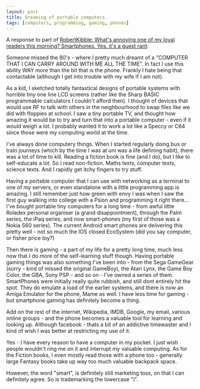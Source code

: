 ```yaml
---
layout: post
title: Dreaming of portable computers.
tags: [computers, programming, gaming, phones]
---
```

A response to part of [RobertKibble: What's annoying one of my loyal readers this morning? Smartphones. Yes, it's a guest rant](http://robertkibble.blogspot.co.uk/2015/02/whats-annoying-one-of-my-loyal-readers.html):

Someone missed the 80's - where I pretty much dreamt of a "COMPUTER THAT I CAN CARRY AROUND WITH ME ALL THE TIME". In fact I use this ability WAY more than the bit that is the phone. Frankly I hate being that contactable (although I get into trouble with my wife if I am not). 

As a kid, I sketched totally fantastical designs of portable systems with horrible tiny one line LCD screens (rather like the Sharp BASIC programmable calculators I couldn't afford then). I thought of devices that would use RF to talk with others in the neighbourhood to swap files like we did with floppies at school. I saw a tiny portable TV, and thought how amazing it would be to try and turn that into a portable computer - even if it would weigh a lot. I probably wanted it to work a lot like a Speccy or C64 since those were my computing world at the time.

I've always done computery things. When I started regularly doing bus or train journeys (which by the time I was at uni was a life defining habit), there was a lot of time to kill. Reading a fiction book is fine (and I do), but I like to self-educate a lot. So I read non-fiction. Maths texts, computer texts, science texts. And I rapidly get itchy fingers to try stuff. 

Having a portable computer that I can use with networking as a terminal to one of my servers, or even standalone with a little programming app is amazing. I still remember just how green with envy I was when I saw the first guy walking into college with a Psion and programming it right there... I've bought portable tiny computers for a long time - from awful little Roladex personal organiser (a grand disappointment), through the Palm series, the iPaq series, and now smart-phones (my first of those was a Nokia S60 series). The current Android smart phones are delivering this pretty well - not so much the IOS closed EcoSystem (did you say computer, or fisher price toy?)

Then there is gaming - a part of my life for a pretty long time, much less now that I do more of the self-learning stuff though. Having portable gaming things was also something I've been into - from the Sega GameGear (sorry - kind of missed the original GameBoy), the Atari Lynx, the Game Boy Color, the GBA, Sony PSP - and so on - I've owned a series of them. SmartPhones were initially really quite rubbish, and still dont entirely hit the spot. They do emulate a load of the earlier systems, and there is now an Amiga Emulator for the phone, Mame as well. I have less time for gaming - but smartphone gaming has definitely become a thing.

Add on the rest of the internet, Wikipedia, IMDB, Google, my email, various online groups - and the phone becomes a valuable tool for learning and looking up. Although facebook - thats a bit of an addictive timewaster and I kind of wish I was better at restricting my use of it.

Yes - I have every reason to have a computer in my pocket. I just wish people wouldn't ring me on it and interrupt my valuable computing. As for the Fiction books, I even mostly read those with a phone too - generally large Fantasy books take up way too much valuable backpack space.

However, the word "smart", is definitely still marketing toss, on that I can definitely agree. So is trademarking the lowercase "i".
